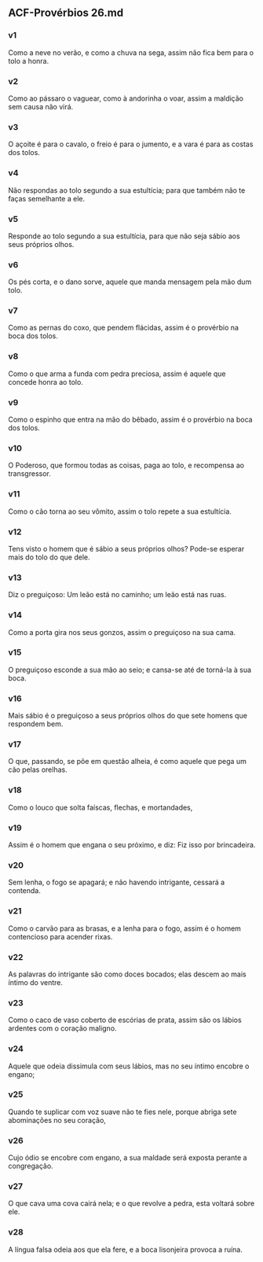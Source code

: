 ## ACF-Provérbios 26.md
### v1
 Como a neve no verão, e como a chuva na sega, assim não fica bem para o tolo a honra.
### v2
 Como ao pássaro o vaguear, como à andorinha o voar, assim a maldição sem causa não virá.
### v3
 O açoite é para o cavalo, o freio é para o jumento, e a vara é para as costas dos tolos.
### v4
 Não respondas ao tolo segundo a sua estultícia; para que também não te faças semelhante a ele.
### v5
 Responde ao tolo segundo a sua estultícia, para que não seja sábio aos seus próprios olhos.
### v6
 Os pés corta, e o dano sorve, aquele que manda mensagem pela mão dum tolo.
### v7
 Como as pernas do coxo, que pendem flácidas, assim é o provérbio na boca dos tolos.
### v8
 Como o que arma a funda com pedra preciosa, assim é aquele que concede honra ao tolo.
### v9
 Como o espinho que entra na mão do bêbado, assim é o provérbio na boca dos tolos.
### v10
 O Poderoso, que formou todas as coisas, paga ao tolo, e recompensa ao transgressor.
### v11
 Como o cão torna ao seu vômito, assim o tolo repete a sua estultícia.
### v12
 Tens visto o homem que é sábio a seus próprios olhos? Pode-se esperar mais do tolo do que dele.
### v13
 Diz o preguiçoso: Um leão está no caminho; um leão está nas ruas.
### v14
 Como a porta gira nos seus gonzos, assim o preguiçoso na sua cama.
### v15
 O preguiçoso esconde a sua mão ao seio; e cansa-se até de torná-la à sua boca.
### v16
 Mais sábio é o preguiçoso a seus próprios olhos do que sete homens que respondem bem.
### v17
 O que, passando, se põe em questão alheia, é como aquele que pega um cão pelas orelhas.
### v18
 Como o louco que solta faíscas, flechas, e mortandades,
### v19
 Assim é o homem que engana o seu próximo, e diz: Fiz isso por brincadeira.
### v20
 Sem lenha, o fogo se apagará; e não havendo intrigante, cessará a contenda.
### v21
 Como o carvão para as brasas, e a lenha para o fogo, assim é o homem contencioso para acender rixas.
### v22
 As palavras do intrigante são como doces bocados; elas descem ao mais íntimo do ventre.
### v23
 Como o caco de vaso coberto de escórias de prata, assim são os lábios ardentes com o coração maligno.
### v24
 Aquele que odeia dissimula com seus lábios, mas no seu íntimo encobre o engano;
### v25
 Quando te suplicar com voz suave não te fies nele, porque abriga sete abominações no seu coração,
### v26
 Cujo ódio se encobre com engano, a sua maldade será exposta perante a congregação.
### v27
 O que cava uma cova cairá nela; e o que revolve a pedra, esta voltará sobre ele.
### v28
 A língua falsa odeia aos que ela fere, e a boca lisonjeira provoca a ruína.
